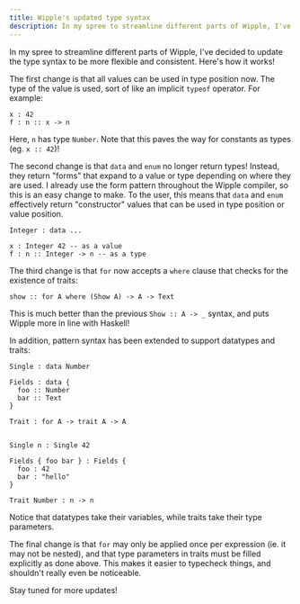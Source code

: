 ```yaml
---
title: Wipple's updated type syntax
description: In my spree to streamline different parts of Wipple, I've decided to update the type syntax to be more flexible and consistent. Here's how it works!
---
```


In my spree to streamline different parts of Wipple, I've decided to update the type syntax to be more flexible and consistent. Here's how it works!

The first change is that all values can be used in type position now. The type of the value is used, sort of like an implicit `typeof` operator. For example:

```wipple
x : 42
f : n :: x -> n
```

Here, `n` has type `Number`. Note that this paves the way for constants as types (eg. `x :: 42`)!

The second change is that `data` and `enum` no longer return types! Instead, they return "forms" that expand to a value or type depending on where they are used. I already use the form pattern throughout the Wipple compiler, so this is an easy change to make. To the user, this means that `data` and `enum` effectively return "constructor" values that can be used in type position or value position.

```wipple
Integer : data ...

x : Integer 42 -- as a value
f : n :: Integer -> n -- as a type
```

The third change is that `for` now accepts a `where` clause that checks for the existence of traits:

```wipple
show :: for A where (Show A) -> A -> Text
```

This is much better than the previous `Show :: A -> _` syntax, and puts Wipple more in line with Haskell!

In addition, pattern syntax has been extended to support datatypes and traits:

```wipple
Single : data Number

Fields : data {
  foo :: Number
  bar :: Text
}

Trait : for A -> trait A -> A


Single n : Single 42

Fields { foo bar } : Fields {
  foo : 42
  bar : "hello"
}

Trait Number : n -> n
```

Notice that datatypes take their variables, while traits take their type parameters.

The final change is that `for` may only be applied once per expression (ie. it may not be nested), and that type parameters in traits must be filled explicitly as done above. This makes it easier to typecheck things, and shouldn't really even be noticeable.

Stay tuned for more updates!
